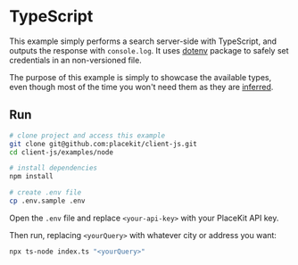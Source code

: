 # TypeScript

This example simply performs a search server-side with TypeScript, and outputs the response with `console.log`. 
It uses [dotenv](https://www.npmjs.com/package/dotenv) package to safely set credentials in an non-versioned file.

The purpose of this example is simply to showcase the available types, even though most of the time you won't need them as they are [inferred](https://www.typescriptlang.org/docs/handbook/type-inference.html).

## Run

```sh
# clone project and access this example
git clone git@github.com:placekit/client-js.git
cd client-js/examples/node

# install dependencies
npm install

# create .env file
cp .env.sample .env
```

Open the `.env` file and replace `<your-api-key>` with your PlaceKit API key.

Then run, replacing `<yourQuery>` with whatever city or address you want:

```sh
npx ts-node index.ts "<yourQuery>"
```